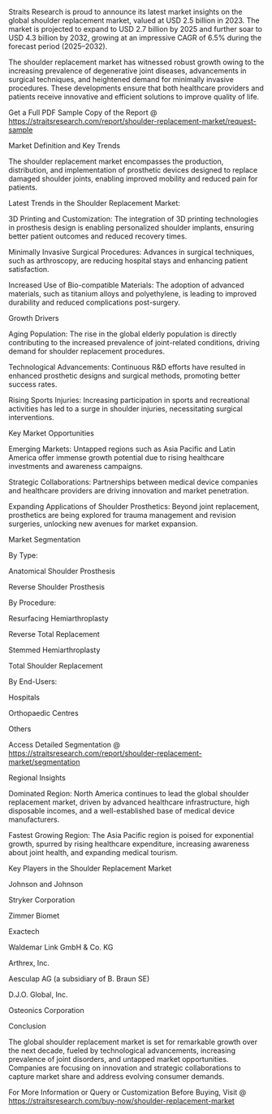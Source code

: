 Straits Research is proud to announce its latest market insights on the global shoulder replacement market, valued at USD 2.5 billion in 2023. The market is projected to expand to USD 2.7 billion by 2025 and further soar to USD 4.3 billion by 2032, growing at an impressive CAGR of 6.5% during the forecast period (2025–2032).

The shoulder replacement market has witnessed robust growth owing to the increasing prevalence of degenerative joint diseases, advancements in surgical techniques, and heightened demand for minimally invasive procedures. These developments ensure that both healthcare providers and patients receive innovative and efficient solutions to improve quality of life.

Get a Full PDF Sample Copy of the Report @ https://straitsresearch.com/report/shoulder-replacement-market/request-sample

Market Definition and Key Trends

The shoulder replacement market encompasses the production, distribution, and implementation of prosthetic devices designed to replace damaged shoulder joints, enabling improved mobility and reduced pain for patients.

Latest Trends in the Shoulder Replacement Market:

3D Printing and Customization: The integration of 3D printing technologies in prosthesis design is enabling personalized shoulder implants, ensuring better patient outcomes and reduced recovery times.

Minimally Invasive Surgical Procedures: Advances in surgical techniques, such as arthroscopy, are reducing hospital stays and enhancing patient satisfaction.

Increased Use of Bio-compatible Materials: The adoption of advanced materials, such as titanium alloys and polyethylene, is leading to improved durability and reduced complications post-surgery.

Growth Drivers

Aging Population: The rise in the global elderly population is directly contributing to the increased prevalence of joint-related conditions, driving demand for shoulder replacement procedures.

Technological Advancements: Continuous R&D efforts have resulted in enhanced prosthetic designs and surgical methods, promoting better success rates.

Rising Sports Injuries: Increasing participation in sports and recreational activities has led to a surge in shoulder injuries, necessitating surgical interventions.

Key Market Opportunities

Emerging Markets: Untapped regions such as Asia Pacific and Latin America offer immense growth potential due to rising healthcare investments and awareness campaigns.

Strategic Collaborations: Partnerships between medical device companies and healthcare providers are driving innovation and market penetration.

Expanding Applications of Shoulder Prosthetics: Beyond joint replacement, prosthetics are being explored for trauma management and revision surgeries, unlocking new avenues for market expansion.

Market Segmentation

By Type:

Anatomical Shoulder Prosthesis

Reverse Shoulder Prosthesis

By Procedure:

Resurfacing Hemiarthroplasty

Reverse Total Replacement

Stemmed Hemiarthroplasty

Total Shoulder Replacement

By End-Users:

Hospitals

Orthopaedic Centres

Others

Access Detailed Segmentation @ https://straitsresearch.com/report/shoulder-replacement-market/segmentation

Regional Insights

Dominated Region: North America continues to lead the global shoulder replacement market, driven by advanced healthcare infrastructure, high disposable incomes, and a well-established base of medical device manufacturers.

Fastest Growing Region: The Asia Pacific region is poised for exponential growth, spurred by rising healthcare expenditure, increasing awareness about joint health, and expanding medical tourism.

Key Players in the Shoulder Replacement Market

Johnson and Johnson

Stryker Corporation

Zimmer Biomet

Exactech

Waldemar Link GmbH & Co. KG

Arthrex, Inc.

Aesculap AG (a subsidiary of B. Braun SE)

D.J.O. Global, Inc.

Osteonics Corporation

Conclusion

The global shoulder replacement market is set for remarkable growth over the next decade, fueled by technological advancements, increasing prevalence of joint disorders, and untapped market opportunities. Companies are focusing on innovation and strategic collaborations to capture market share and address evolving consumer demands.

For More Information or Query or Customization Before Buying, Visit @ https://straitsresearch.com/buy-now/shoulder-replacement-market
